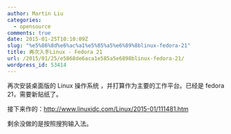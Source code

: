 ```yaml
---
author: Martin Liu
categories:
  - opensource
comments: true
date: 2015-01-25T10:10:09Z
slug: "%e5%86%8d%e6%ac%a1%e5%85%a5%e6%89%8blinux-fedora-21"
title: 再次入手Linux - Fedora 21
url: /2015/01/25/e5868de6aca1e585a5e6898blinux-fedora-21/
wordpress_id: 53414
---
```


再次安装桌面版的 Linux 操作系统 ，并打算作为主要的工作平台。已经是 fedora 21，需要新贴纸了。

接下来作的：http://www.linuxidc.com/Linux/2015-01/111481.htm

剩余没做的是按照搜狗输入法。
